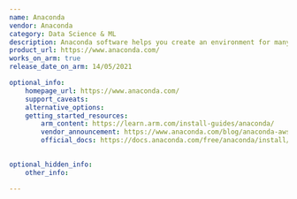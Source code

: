 ```yaml
---
name: Anaconda
vendor: Anaconda
category: Data Science & ML
description: Anaconda software helps you create an environment for many different versions of Python and package versions. Anaconda is also used to install, remove, and upgrade packages in your project environments. 
product_url: https://www.anaconda.com/
works_on_arm: true
release_date_on_arm: 14/05/2021

optional_info:
    homepage_url: https://www.anaconda.com/
    support_caveats:
    alternative_options:
    getting_started_resources:
        arm_content: https://learn.arm.com/install-guides/anaconda/
        vendor_announcement: https://www.anaconda.com/blog/anaconda-aws-graviton2
        official_docs: https://docs.anaconda.com/free/anaconda/install/index.html

        
optional_hidden_info:
    other_info: 

---
```

